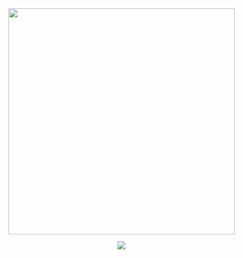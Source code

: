 <div id="header" align="center">
<a href="https://www.youtube.com/watch?v=8H2bkIL35J0">
<img src="https://files.catbox.moe/yc5ifw.png" width='450' height='450'>
</a>

<div id="header" align="center">

[![](https://spotify-github-profile.kittinanx.com/api/view?uid=rujdw0jau3a8kb1ol0vszm4l9&cover_image=true&theme=novatorem&show_offline=false&background_color=ffffff&interchange=true&bar_color=ffffff&bar_color_cover=false)](https://github.com/kittinan/spotify-github-profile)
